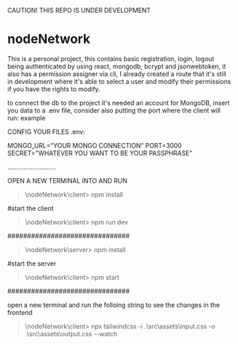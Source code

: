 CAUTION! THIS REPO IS UNDER DEVELOPMENT 
# nodeNetwork
This is a personal project, this contains basic registration, login, logout being authenticated by using react, mongodb, bcrypt and jsonwebtoken, it also has a permission assigner via cli, I already created a route that it's still in development where it's able to select a user and modify their permissions if you have the rights to modify.

to connect the db to the project it's needed an account for MongoDB, insert you data to a .env file, consider also putting the port where the client will run: example

CONFIG YOUR FILES 
.env:

MONGO_URL="YOUR MONGO CONNECTION"
PORT=3000
SECRET="WHATEVER YOU WANT TO BE YOUR PASSPHRASE"

...........................

OPEN A NEW TERMINAL INTO AND RUN
>\nodeNetwork\client\> npm install

#start the client

>\nodeNetwork\client\> npm run dev

###############################

>\nodeNetwork\server\> npm install

#start the server

>\nodeNetwork\client\> npm start

###############################

open a new terminal and run the folloing string to see the changes in the frontend
>\nodeNetwork\client> npx tailwindcss -i .\src\assets\input.css -o .\src\assets\output.css --watch

